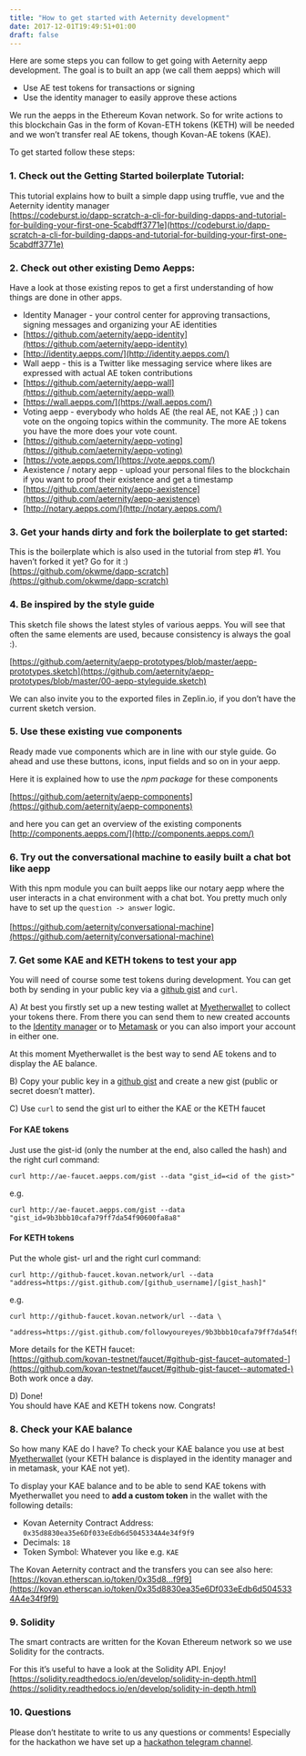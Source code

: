 ```yaml
---
title: "How to get started with Aeternity development"
date: 2017-12-01T19:49:51+01:00
draft: false
---
```

Here are some steps you can follow to get going with Aeternity aepp development. The goal is to built an app (we call them aepps) which will

- Use AE test tokens for transactions or signing
- Use the identity manager to easily approve these actions

We run the aepps in the Ethereum Kovan network. So for write actions to this blockchain Gas in the form of Kovan-ETH tokens (KETH) will be needed and we won’t transfer real AE tokens, though Kovan-AE tokens (KAE).

To get started follow these steps:

### 1. Check out the **Getting Started boilerplate Tutorial**:

This tutorial explains how to built a simple dapp using truffle, vue and the Aeternity identity manager <br>
[https://codeburst.io/dapp-scratch-a-cli-for-building-dapps-and-tutorial-for-building-your-first-one-5cabdff3771e](https://codeburst.io/dapp-scratch-a-cli-for-building-dapps-and-tutorial-for-building-your-first-one-5cabdff3771e)

### 2. Check out other existing **Demo Aepps**:

Have a look at those existing repos to get a first understanding of how things are done in other apps.

- Identity Manager - your control center for approving transactions, signing messages and organizing your AE identities
 - [https://github.com/aeternity/aepp-identity](https://github.com/aeternity/aepp-identity)
 - [http://identity.aepps.com/](http://identity.aepps.com/)
- Wall aepp - this is a Twitter like messaging service where likes are expressed with actual AE token contributions
 - [https://github.com/aeternity/aepp-wall](https://github.com/aeternity/aepp-wall)
 - [https://wall.aepps.com/](https://wall.aepps.com/)
- Voting aepp - everybody who holds AE (the real AE, not KAE ;) ) can vote on the ongoing topics within the community. The more AE tokens you have the more does your vote count.
 - [https://github.com/aeternity/aepp-voting](https://github.com/aeternity/aepp-voting)
 - [https://vote.aepps.com/](https://vote.aepps.com/)
- Aexistence / notary aepp - upload your personal files to the blockchain if you want to proof their existence and get a timestamp
 - [https://github.com/aeternity/aepp-aexistence](https://github.com/aeternity/aepp-aexistence)
 - [http://notary.aepps.com/](http://notary.aepps.com/)

### 3. Get your hands dirty and fork the  **boilerplate** to get started:

This is the boilerplate which is also used in the tutorial from step #1. You haven’t forked it yet? Go for it :) <br>
[https://github.com/okwme/dapp-scratch](https://github.com/okwme/dapp-scratch)

### 4. Be inspired by the **style guide**

This sketch file shows the latest styles of various aepps. You will see that often the same elements are used, because consistency is always the goal :).

[https://github.com/aeternity/aepp-prototypes/blob/master/aepp-prototypes.sketch](https://github.com/aeternity/aepp-prototypes/blob/master/00-aepp-styleguide.sketch)

We can also invite you to the exported files in Zeplin.io, if you don’t have the current sketch version.

### 5. Use these existing **vue components**

Ready made vue components which are in line with our style guide. Go ahead and use these buttons, icons, input fields and so on in your aepp.

Here it is explained how to use the _npm package_ for these components

[https://github.com/aeternity/aepp-components](https://github.com/aeternity/aepp-components)

and here you can get an overview of the existing components <br>
[http://components.aepps.com/](http://components.aepps.com/)

### 6. Try out the **conversational machine** to easily built a chat bot like aepp

With this npm module you can built aepps like our notary aepp where the user interacts in a chat environment with a chat bot. You pretty much only have to set up the ```question -> answer``` logic. <br>
<br>[https://github.com/aeternity/conversational-machine](https://github.com/aeternity/conversational-machine)

### 7. Get some **KAE and KETH tokens** to test your app

You will need of course some test tokens during development. You can get both by sending in your public key via a [github gist](https://gist.github.com/) and ```curl```.

A) At best you firstly set up a new testing wallet at [Myetherwallet](https://www.myetherwallet.com/) to collect your tokens there. From there you can send them to new created accounts to the [Identity manager](http://identity.aepps.com/)  or to  [Metamask](https://metamask.io/) or you can also import your account in either one.

At this moment Myetherwallet is the best way to send AE tokens and to display the AE balance.

B) Copy your public key in a  [github gist](https://gist.github.com/) and create a new gist (public or secret doesn’t matter).

<!--<img src="https://photos-5.dropbox.com/t/2/AAD9z125J7OdlxM6pB-9ms_vTu8SPFyqRqvsOxvgCDnNdA/12/7363903/png/32x32/3/1511550000/0/2/Gist1.png/EMjVuwUYqMgEIAcoBw/T0b2jFzu3dOOyKO8gwn6OysZ1hH8IQr1vZRHc2ABceA?dl=0&amp;size=2048x1536&amp;size_mode=3" alt="Gist" title=">-->

C) Use ```curl``` to send the gist url to either the KAE or the KETH faucet

#### **For KAE tokens**
Just use the gist-id (only the number at the end, also called the hash) and the right curl command:

```
curl http://ae-faucet.aepps.com/gist --data "gist_id=<id of the gist>"
```

e.g.

```
curl http://ae-faucet.aepps.com/gist --data "gist_id=9b3bbb10cafa79ff7da54f90600fa8a8"
```

#### **For KETH tokens**
Put the whole gist- url and the right curl command:

```
curl http://github-faucet.kovan.network/url --data "address=https://gist.github.com/[github_username]/[gist_hash]"
```

e.g.

```
curl http://github-faucet.kovan.network/url --data \
	"address=https://gist.github.com/followyoureyes/9b3bbb10cafa79ff7da54f90600fa8a8"
```

More details for the KETH faucet:<br>
[https://github.com/kovan-testnet/faucet/#github-gist-faucet–automated-](https://github.com/kovan-testnet/faucet/#github-gist-faucet--automated-)
<br>Both work once a day.

D) Done!  <br>
You should have KAE and KETH tokens now. Congrats!

### 8. Check your **KAE balance**

So how many KAE do I have? To check your KAE balance you use at best [Myetherwallet](https://www.myetherwallet.com/) (your KETH balance is displayed in the identity manager and in metamask, your KAE not yet).

<!--<img src="https://photos-3.dropbox.com/t/2/AACoL3yohS1XMJlnEhzBc4AkZjvNX6ZA2qX9XpFLBF06Zw/12/7363903/png/32x32/1/_/1/2/Add-custom-token.png/EMjVuwUYqcgEIAcoBw/Nm2iHKHp23-UzYhEONBdMuz-8VnXLe2IZg4F22BJMzc?size=2048x1536&amp;size_mode=3" alt="Add Custom Token" title=">-->

To display your KAE balance and to be able to send KAE tokens with Myetherwallet you need to **add a custom token** in the wallet with the following details:

- Kovan Aeternity Contract Address: ```0x35d8830ea35e6Df033eEdb6d5045334A4e34f9f9```
- Decimals: ```18```
- Token Symbol: Whatever you like e.g. ```KAE```

<!--<img src="https://photos-1.dropbox.com/t/2/AADeMqK7ETWK2hhg7Hi5wYdgXSm2BMVbT-wtCTVUdWfDYg/12/7363903/png/32x32/1/_/1/2/balance.png/EMjVuwUYrcgEIAcoBw/bodSKbx5Tm9APzOpcBU62C2il8OEDqJUqNtXLwvQ-Fg?size=2048x1536&amp;size_mode=3" alt="KAE balance" title=">-->

The Kovan Aeternity contract and the transfers you can see also here:
[https://kovan.etherscan.io/token/0x35d8...f9f9](https://kovan.etherscan.io/token/0x35d8830ea35e6Df033eEdb6d5045334A4e34f9f9)

### 9. **Solidity**

The smart contracts are written for the Kovan Ethereum network so we use Solidity for the contracts.

For this it’s useful to have a look at the Solidity API. Enjoy! <br>
[https://solidity.readthedocs.io/en/develop/solidity-in-depth.html](https://solidity.readthedocs.io/en/develop/solidity-in-depth.html)

### 10. **Questions**

Please don’t hestitate to write to us any questions or comments! Especially for the hackathon we have set up a [hackathon telegram channel](https://t.me/aepp_haeck_weeks).
